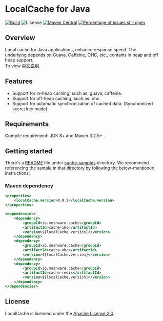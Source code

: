# LocalCache for Java

[![Build](https://github.com/meshware/local-cache/actions/workflows/build.yml/badge.svg)](https://github.com/meshware/local-cache/actions/workflows/build.yml)
![License](https://img.shields.io/github/license/meshware/local-cache.svg)
[![Maven Central](https://img.shields.io/maven-central/v/io.meshware.cache/local-cache.svg?label=maven%20central)](https://search.maven.org/search?q=g:io.meshware.cache)
[![Percentage of issues still open](http://isitmaintained.com/badge/open/meshware/local-cache.svg)](http://isitmaintained.com/project/meshware/local-cache "Percentage of issues still open")

## Overview
Local cache for Java applications, enhance response speed. The underlying depends on Guava, Caffeine, OHC, etc., contains in heap and off heap support.  
To view [中文说明](./README_CN.md).

## Features
- Support for in-heap caching, such as: guava, caffeine.
- Support for off-heap caching, such as: ohc.
- Support for automatic synchronization of cached data. (Synchronized secret key mode)

## Requirements
Compile requirement: JDK 8+ and Maven 3.2.5+ .

## Getting started
There's a [README](./cache-samples/README.md) file under [cache-samples](./cache-samples) directory. We recommend referencing the sample in that directory by following the below-mentioned instructions:

### Maven dependency
```xml
<properties>
    <localCache.version>0.0.5</localCache.version>
</properties>

<dependencies>
    <dependency>
        <groupId>io.meshware.cache</groupId>
        <artifactId>cache-ihc</artifactId>
        <version>${localCache.version}</version>
    </dependency>
    <dependency>
        <groupId>io.meshware.cache</groupId>
        <artifactId>cache-ohc</artifactId>
        <version>${localCache.version}</version>
    </dependency>
    <dependency>
        <groupId>io.meshware.cache</groupId>
        <artifactId>cache-redis</artifactId>
        <version>${localCache.version}</version>
    </dependency>
</dependencies>
```

## License
LocalCache is licensed under the [Apache License 2.0](./LICENSE).

